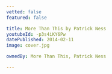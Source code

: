```yaml
---
vetted: false
featured: false

title: More Than This by Patrick Ness
youtubeId: -p3s4iKY6Pw
datePublished: 2014-02-11
image: cover.jpg

ownedBy: More Than This, Patrick Ness

---
```

